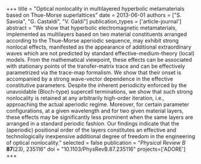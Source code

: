 +++
title = "Optical nonlocality in multilayered hyperbolic metamaterials based on Thue-Morse superlattices"
date = 2013-06-01
authors = ["S. Savoia", "G. Castaldi", "V. Galdi"]
publication_types = ['article-journal']
abstract = "We show that hyperbolic electromagnetic metamaterials, implemented as multilayers based on two material constituents arranged according to the Thue-Morse aperiodic sequence, may exhibit strong nonlocal effects, manifested as the appearance of additional extraordinary waves which are not predicted by standard effective-medium-theory (local) models. From the mathematical viewpoint, these effects can be associated with stationary points of the transfer-matrix trace and can be effectively parametrized via the trace-map formalism. We show that their onset is accompanied by a strong wave-vector dependence in the effective constitutive parameters. Despite the inherent periodicity enforced by the unavoidable (Bloch-type) supercell terminations, we show that such strong nonlocality is retained at any arbitrarily high-order iteration, i.e., approaching the actual aperiodic regime. Moreover, for certain parameter configurations, at a given wavelength and for two given material layers, these effects may be significantly less prominent when the same layers are arranged in a standard periodic fashion. Our findings indicate that the (aperiodic) positional order of the layers constitutes an effective and technologically inexpensive additional degree of freedom in the engineering of optical nonlocality."
selected = false
publication = "*Physical Review B* **87**(23), 235116"
doi = "10.1103/PhysRevB.87.235116"
projects=['ADORE']
+++
